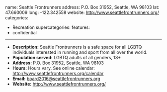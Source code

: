 name: Seattle Frontrunners
address: P.O. Box 31952, Seattle, WA 98103
lat: 47.660009
long: -122.342558
website: http://www.seattlefrontrunners.org/
categories:
  - Recreation
supercategories:
features:
  - confidential
---
- **Description:** Seattle Frontrunners is a safe space for all LGBTQ individuals interested in running and sport from all over the world.
- **Population served:** LGBTQ adults of all genders, 18+ 
- **Address:** P.O. Box 31952, Seattle, WA 98103
- **Hours:** Hours vary. See online calendar: <http://www.seattlefrontrunners.org/calendar>
- **Email:** board2016@seattlefrontrunners.org 
- **Website:** <http://www.seattlefrontrunners.org/>
